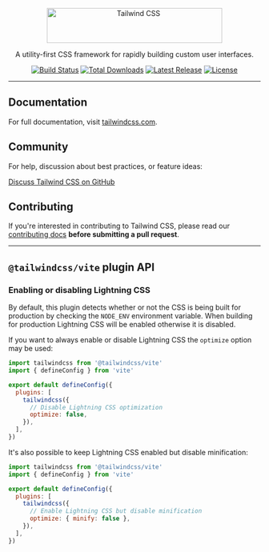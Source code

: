 <p align="center">
  <a href="https://tailwindcss.com" target="_blank">
    <picture>
      <source media="(prefers-color-scheme: dark)" srcset="https://raw.githubusercontent.com/tailwindlabs/tailwindcss/HEAD/.github/logo-dark.svg">
      <source media="(prefers-color-scheme: light)" srcset="https://raw.githubusercontent.com/tailwindlabs/tailwindcss/HEAD/.github/logo-light.svg">
      <img alt="Tailwind CSS" src="https://raw.githubusercontent.com/tailwindlabs/tailwindcss/HEAD/.github/logo-light.svg" width="350" height="70" style="max-width: 100%;">
    </picture>
  </a>
</p>

<p align="center">
  A utility-first CSS framework for rapidly building custom user interfaces.
</p>

<p align="center">
    <a href="https://github.com/tailwindlabs/tailwindcss/actions"><img src="https://img.shields.io/github/actions/workflow/status/tailwindlabs/tailwindcss/ci.yml?branch=next" alt="Build Status"></a>
    <a href="https://www.npmjs.com/package/tailwindcss"><img src="https://img.shields.io/npm/dt/tailwindcss.svg" alt="Total Downloads"></a>
    <a href="https://github.com/tailwindcss/tailwindcss/releases"><img src="https://img.shields.io/npm/v/tailwindcss.svg" alt="Latest Release"></a>
    <a href="https://github.com/tailwindcss/tailwindcss/blob/master/LICENSE"><img src="https://img.shields.io/npm/l/tailwindcss.svg" alt="License"></a>
</p>

---

## Documentation

For full documentation, visit [tailwindcss.com](https://tailwindcss.com).

## Community

For help, discussion about best practices, or feature ideas:

[Discuss Tailwind CSS on GitHub](https://github.com/tailwindcss/tailwindcss/discussions)

## Contributing

If you're interested in contributing to Tailwind CSS, please read our [contributing docs](https://github.com/tailwindcss/tailwindcss/blob/next/.github/CONTRIBUTING.md) **before submitting a pull request**.

---

## `@tailwindcss/vite` plugin API

### Enabling or disabling Lightning CSS

By default, this plugin detects whether or not the CSS is being built for production by checking the `NODE_ENV` environment variable. When building for production Lightning CSS will be enabled otherwise it is disabled.

If you want to always enable or disable Lightning CSS the `optimize` option may be used:

```js
import tailwindcss from '@tailwindcss/vite'
import { defineConfig } from 'vite'

export default defineConfig({
  plugins: [
    tailwindcss({
      // Disable Lightning CSS optimization
      optimize: false,
    }),
  ],
})
```

It's also possible to keep Lightning CSS enabled but disable minification:

```js
import tailwindcss from '@tailwindcss/vite'
import { defineConfig } from 'vite'

export default defineConfig({
  plugins: [
    tailwindcss({
      // Enable Lightning CSS but disable minification
      optimize: { minify: false },
    }),
  ],
})
```
